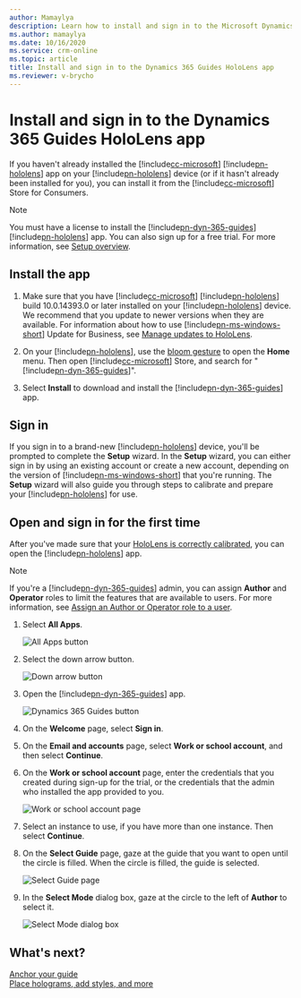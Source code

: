 ```yaml
---
author: Mamaylya
description: Learn how to install and sign in to the Microsoft Dynamics 365 Guides HoloLens app and calibrate your HoloLens.
ms.author: mamaylya
ms.date: 10/16/2020
ms.service: crm-online
ms.topic: article
title: Install and sign in to the Dynamics 365 Guides HoloLens app
ms.reviewer: v-brycho
---
```


# Install and sign in to the Dynamics 365 Guides HoloLens app

If you haven't already installed the [!include[cc-microsoft](../includes/cc-microsoft.md)] [!include[pn-hololens](../includes/pn-hololens.md)] app on your [!include[pn-hololens](../includes/pn-hololens.md)] device (or if it hasn't already been installed for you), you can install it from the [!include[cc-microsoft](../includes/cc-microsoft.md)] Store for Consumers.

> [!NOTE]
> You must have a license to install the [!include[pn-dyn-365-guides](../includes/pn-dyn-365-guides.md)] [!include[pn-hololens](../includes/pn-hololens.md)] app. You can also sign up for a free trial. For more information, see [Setup overview](setup.md).

## Install the app

1. Make sure that you have [!include[cc-microsoft](../includes/cc-microsoft.md)] [!include[pn-hololens](../includes/pn-hololens.md)] build 10.0.14393.0 or later installed on your [!include[pn-hololens](../includes/pn-hololens.md)] device. We recommend that you update to newer versions when they are available. For information about how to use [!include[pn-ms-windows-short](../includes/pn-ms-windows-short.md)] Update for Business, see [Manage updates to HoloLens](https://docs.microsoft.com/HoloLens/hololens-updates).

2. On your [!include[pn-hololens](../includes/pn-hololens.md)], use the [bloom gesture](authoring-gestures.md) to open the **Home** menu. Then open [!include[cc-microsoft](../includes/cc-microsoft.md)] Store, and search for "[!include[pn-dyn-365-guides](../includes/pn-dyn-365-guides.md)]".

3. Select **Install** to download and install the [!include[pn-dyn-365-guides](../includes/pn-dyn-365-guides.md)] app.

## Sign in

If you sign in to a brand-new [!include[pn-hololens](../includes/pn-hololens.md)] device, you'll be prompted to complete the **Setup** wizard. In the **Setup** wizard, you can either sign in by using an existing account or create a new account, depending on the version of [!include[pn-ms-windows-short](../includes/pn-ms-windows-short.md)] that you're running. The **Setup** wizard will also guide you through steps to calibrate and prepare your [!include[pn-hololens](../includes/pn-hololens.md)] for use.

## Open and sign in for the first time

After you've made sure that your [HoloLens is correctly calibrated](hololens-app-calibrate.md), you can open the [!include[pn-hololens](../includes/pn-hololens.md)] app.

> [!NOTE]
> If you're a [!include[pn-dyn-365-guides](../includes/pn-dyn-365-guides.md)] admin, you can assign **Author** and **Operator** roles to limit the features that are available to users. For more information, see [Assign an Author or Operator role to a user](assign-role.md).

1. Select **All Apps**.

    ![All Apps button](media/hololens-apps.PNG "All Apps button")

2. Select the down arrow button.

    ![Down arrow button](media/hololens-down-arrow.PNG "Down arrow button")

3. Open the [!include[pn-dyn-365-guides](../includes/pn-dyn-365-guides.md)] app.

    ![Dynamics 365 Guides button](media/open-guides-application.PNG "Dynamics 365 Guides button")

4. On the **Welcome** page, select **Sign in**.

5. On the **Email and accounts** page, select **Work or school account**, and then select **Continue**.

6. On the **Work or school account** page, enter the credentials that you created during sign-up for the trial, or the credentials that the admin who installed the app provided to you.

    ![Work or school account page](media/sign-in-hololens.PNG "Work or school account page")

7. Select an instance to use, if you have more than one instance. Then select **Continue**.

8. On the **Select Guide** page, gaze at the guide that you want to open until the circle is filled. When the circle is filled, the guide is selected.

    ![Select Guide page](media/select-guide.png "Select Guide page")

9. In the **Select Mode** dialog box, gaze at the circle to the left of **Author** to select it.

    ![Select Mode dialog box](media/select-mode.png "Select Mode dialog box")

## What's next?

[Anchor your guide](hololens-app-anchor.md)<br>
[Place holograms, add styles, and more](hololens-app-orientation.md)

